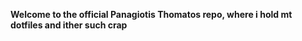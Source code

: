 **Welcome to the official Panagiotis Thomatos repo, where i hold mt dotfiles and ither such crap**


